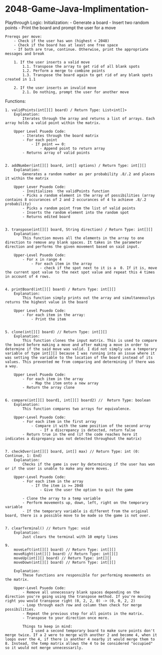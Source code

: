 # 2048-Game-Java-Implimentation-


Playthrough Logic:
    Initialization: 
        - Generate a board
        - Insert two random points
        - Print the board and prompt the user for a move

    Prereqs per move:
        - Check if the user has won (highest < 2048)
        - Check if the board has at least one free space
        - If both are true, continue. Otherwise, print the appropriate messages and break

        1. If the user inserts a valid move
            1.1. Transpose the array to get rid of all blank spots
            1.2. Perform a merge to combine points
            1.3. Transpose the board again to get rid of any blank spots created in 1.1

        2. If the user inserts an invalid move
            2.1. Do nothing, prompt the user for another move


Functions:
    
    1. validPoints(int[][] board) / Return Type: List<int[]> 
        Explanation:
            Iterates through the array and returns a list of arrays. Each array holds a valid point within the matrix.

        Upper Level Psuedo Code:
            - Iterates through the board matrix
            - For each point
                - If point == 0:
                    - Append point to return array
            - Returns array of valid points
            

    2. addNumber(int[][] board, int[] options) / Return Type: int[][]
        Explanation:
            Generates a random number as per probability .8/.2 and places it within the matrix

        Upper Lever Psuedo Code:
            - Innitializes  the validPoints function
            - Picks a random element in the array of possibilities (array contains 8 occurances of 2 and 2 occurances of 4 to achieve .8/.2 probability)
            - Picks a random point from the list of valid points
            - Inserts the random element into the random spot
            - Returns edited board


    3. transpose(int[][] board, String direction) / Return Type: int[][]
        Explanation: 
            This function moves all the elements in the array to one direction to remove any blank spaces. It takes in the parameter direction and performs the given movement based on said input.

        Upper-Level Psuedo Code:
            - For x in range 4
                - For each item in the array
                    - check if the spot next to it is a  0. If it is, move the current spot value to the next spot value and repeat this 4 times in account of 4 rows.


    4. printBoard(int[][] board) / Return Type: int[][]
        Explanation:
            This function simply prints out the array and simultaneouslys returns the highest value in the board

        Upper Level Psuedo Code:
            - For each item in the array:
                - Print the item


    5. clone(int[][] board) // Return Type: int[][]
        Explanation:
            This function clones the input matrix. This is used to compare the board before making a move and after making a move in order to determine if the said move was valid. I did not simply use a temporary variable of type int[][] because I was running into an issue where it was setting the variable to the location of the board instead of its values. This prevented me from comparing and determining if there was a way.

        Upper Level Psuedo Code:
            - For each item in the array   
                - Map the item onto a new array
            - Return the array clone


    6. compare(int[][] board1, int[][] board2) //  Return Type: boolean
        Explanation:
            This function compares two arrays for equivalence.

        Upper-Level Psuedo Code:
            - For each item in the first array
                - Compare it with the same position of the second array
                    - If a discrepancy is detected, return false
            - Return true in the end (if the code reaches here it indicates a disprepancy was not detected throughout the matrix)


    7. checkOver(int[][] board, int[] max) // Return Type: int (0: Continue, 1: End)
        Explanation:
            Checks if the game is over by determining if the user has won or if the user is unable to make any more moves.

        Upper-Level Psuedo Code: 
            - For each item in the array
                - If the item is >= 2048
                    - Give the user the option to quit the game
            
            - Clone the array to a temp variable
            - Perform movements up, down, left, right on the temporary variable
            - If the temporary variable is different from the original board, there is a possible move to be made so the game is not over.


    7. clearTerminal() // Return Type: void
        Explanation: 
            Just clears the terminal with 10 empty lines

    9. 
        moveLeft(int[][] board) // Return Type: int[][]
        moveRight(int[][] board) // Return Type: int[][]
        moveUp(int[][] board) // Return Type: int[][]
        moveDown(int[][] board) // Return Type: int[][]

        Explanation:
            These functions are responsible for performing movements on the matrix.
        
        Upper-Level Psuedo Code:
            - Remove all unnecessary blank spaces depending on the direction you're going using the transpose method. If you're moving right you would transpose right (0, 2, 2, 0) -> (0, 0, 2, 2)
            - Loop through each row and column then check for merge possibilities. 
            - Repeat the previous step for all points in the matrix.
            - Transpose to your direction once more.

            Things to keep in mind:
                I used a second temporary board to make sure points don't merge twice. If a 2 were to merge with another 2 and become 4, when it loops over the 4, if there is another 4 nearby it would merge them to 8. Instead, the temp matrix allows the 4 to be considered "occupied" so it would not merge unnecessarily. 
